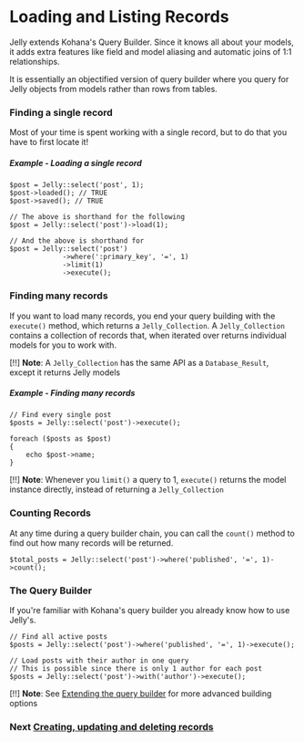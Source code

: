# Loading and Listing Records

Jelly extends Kohana's Query Builder. Since it knows all about your models, it
adds extra features like field and model aliasing and automatic joins of 1:1
relationships.

It is essentially an objectified version of query builder where you query for
Jelly objects from models rather than rows from tables.

### Finding a single record

Most of your time is spent working with a single record, but to do that you
have to first locate it!

##### Example - Loading a single record

    $post = Jelly::select('post', 1);
    $post->loaded(); // TRUE
    $post->saved(); // TRUE
    
    // The above is shorthand for the following
    $post = Jelly::select('post')->load(1);
    
    // And the above is shorthand for
    $post = Jelly::select('post')
                 ->where(':primary_key', '=', 1)
                 ->limit(1)
                 ->execute();
                 
### Finding many records

If you want to load many records, you end your query building with the
`execute()` method, which returns a `Jelly_Collection`. A `Jelly_Collection` contains a
collection of records that, when iterated over returns individual models for
you to work with.

[!!] **Note**: A `Jelly_Collection` has the same API as a `Database_Result`, except it returns Jelly models

##### Example - Finding many records

    // Find every single post
    $posts = Jelly::select('post')->execute();
    
    foreach ($posts as $post)
    {
        echo $post->name;
    }
    

[!!] **Note**: Whenever you `limit()` a query to 1, `execute()` returns the model instance directly, instead of returning a `Jelly_Collection`

### Counting Records

At any time during a query builder chain, you can call the `count()` method to
find out how many records will be returned.

    $total_posts = Jelly::select('post')->where('published', '=', 1)->count();
    
### The Query Builder

If you're familiar with Kohana's query builder you already know how to use Jelly's.

    // Find all active posts
    $posts = Jelly::select('post')->where('published', '=', 1)->execute();
    
    // Load posts with their author in one query
    // This is possible since there is only 1 author for each post
    $posts = Jelly::select('post')->with('author')->execute();

[!!] **Note**: See [Extending the query builder](jelly.extending-builder) for more advanced building options

### Next [Creating, updating and deleting records](jelly.cud)

